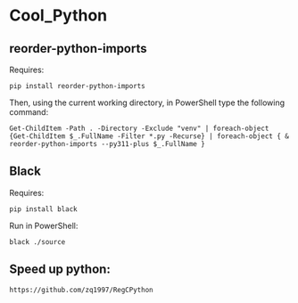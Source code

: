 # Cool_Python

## reorder-python-imports
Requires:
```
pip install reorder-python-imports
```
Then, using the current working directory, in PowerShell type the following command:
```
Get-ChildItem -Path . -Directory -Exclude "venv" | foreach-object {Get-ChildItem $_.FullName -Filter *.py -Recurse} | foreach-object { & reorder-python-imports --py311-plus $_.FullName }

```

## Black
Requires:
```
pip install black
```
Run in PowerShell:
```
black ./source
```

## Speed up python:
```
https://github.com/zq1997/RegCPython
```
